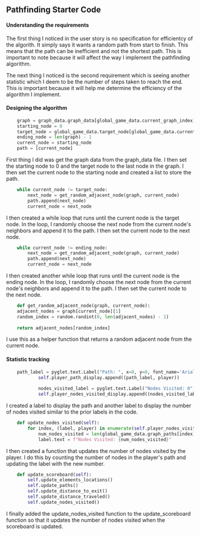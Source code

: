 ## Pathfinding Starter Code

#### Understanding the requirements
The first thing I noticed in the user story is no specification for efficientcy of the algorith. It simply says it wants a random path from start to finish. This means that the path can be inefficient and not the shortest path. This is important to note because it will affect the way I implement the pathfinding algorithm.

The next thing I noticed is the second requirement which is seeing another statistic which I deem to be the number of steps taken to reach the end. This is important because it will help me determine the efficiency of the algorithm I implement.

#### Designing the algorithm

```python
    graph = graph_data.graph_data[global_game_data.current_graph_index]
    starting_node = 0
    target_node = global_game_data.target_node[global_game_data.current_graph_index]
    ending_node = len(graph) - 1
    current_node = starting_node
    path = [current_node]
```
First thing I did was get the graph data from the graph_data file. I then set the starting node to 0 and the target node to the last node in the graph. I then set the current node to the starting node and created a list to store the path.

```python
    while current_node != target_node:
        next_node = get_random_adjacent_node(graph, current_node)
        path.append(next_node)
        current_node = next_node
```
I then created a while loop that runs until the current node is the target node. In the loop, I randomly choose the next node from the current node's neighbors and append it to the path. I then set the current node to the next node.

```python
    while current_node != ending_node:
        next_node = get_random_adjacent_node(graph, current_node)
        path.append(next_node)
        current_node = next_node
```
I then created another while loop that runs until the current node is the ending node. In the loop, I randomly choose the next node from the current node's neighbors and append it to the path. I then set the current node to the next node.

```python
    def get_random_adjacent_node(graph, current_node):
    adjacent_nodes = graph[current_node][1] 
    random_index = random.randint(0, len(adjacent_nodes) - 1)
    
    return adjacent_nodes[random_index]
```
I use this as a helper function that returns a random adjacent node from the current node.

#### Statistic tracking

```python
    path_label = pyglet.text.Label("Path: ", x=0, y=0, font_name='Arial', font_size=self.font_size, batch=batch, group=group, color=player[2][colors.TEXT_INDEX])
            self.player_path_display.append((path_label, player))
            
            nodes_visited_label = pyglet.text.Label("Nodes Visited: 0", x=0, y=0, font_name='Arial', font_size=self.font_size, batch=batch, group=group, color=player[2][colors.TEXT_INDEX])
            self.player_nodes_visited_display.append((nodes_visited_label, player))
```
I created a label to display the path and another label to display the number of nodes visited similar to the prior labels in the code.

```python
    def update_nodes_visited(self):
        for index, (label, player) in enumerate(self.player_nodes_visited_display):
            num_nodes_visited = len(global_game_data.graph_paths[index])  # Count the nodes in the player's path
            label.text = f"Nodes Visited: {num_nodes_visited}"
```
I then created a function that updates the number of nodes visited by the player. I do this by counting the number of nodes in the player's path and updating the label with the new number.

```python
    def update_scoreboard(self):
        self.update_elements_locations()
        self.update_paths()
        self.update_distance_to_exit()
        self.update_distance_traveled()
        self.update_nodes_visited()
```
I finally added the update_nodes_visited function to the update_scoreboard function so that it updates the number of nodes visited when the scoreboard is updated.